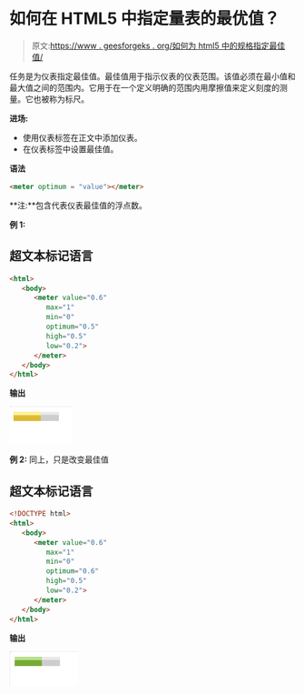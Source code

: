 # 如何在 HTML5 中指定量表的最优值？

> 原文:[https://www . geesforgeks . org/如何为 html5 中的规格指定最佳值/](https://www.geeksforgeeks.org/how-to-specify-the-optimal-value-for-the-gauge-in-html5/)

任务是为仪表指定最佳值。最佳值用于指示仪表的仪表范围。该值必须在最小值和最大值之间的范围内。它用于在一个定义明确的范围内用摩擦值来定义刻度的测量。它也被称为标尺。

**进场:**

*   使用仪表标签在正文中添加仪表。
*   在仪表标签中设置最佳值。

**语法**

```html
<meter optimum = "value"></meter>  
```

**注:**包含代表仪表最佳值的浮点数。

**例 1:**

## 超文本标记语言

```html
<html>
   <body> 
      <meter value="0.6"
         max="1"
         min="0"
         optimum="0.5"
         high="0.5"
         low="0.2"> 
      </meter> 
   </body>
</html>
```

**输出**

![](img/58b5fb6c769d9a823a6ca87ebc969bf2.png)

**例 2:** 同上，只是改变最佳值

## 超文本标记语言

```html
<!DOCTYPE html> 
<html>
   <body> 
      <meter value="0.6"
         max="1"
         min="0"
         optimum="0.6"
         high="0.5"
         low="0.2"> 
      </meter> 
   </body>
</html>
```

**输出**

![](img/8dbad54abc0d911d0219e0feffebe115.png)